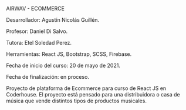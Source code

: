 AIRWAV - ECOMMERCE

Desarrollador: Agustín Nicolás Guillén.

Profesor: Daniel Di Salvo.

Tutora: Etel Soledad Perez.

Herramientas: React JS, Bootstrap, SCSS, Firebase.

Fecha de inicio del curso: 20 de mayo de 2021.

Fecha de finalización: en proceso.

Proyecto de plataforma de Ecommerce para curso de React JS en Coderhouse. El proyecto está pensado para una distribuidora o casa de música que vende distintos tipos de productos musicales.
